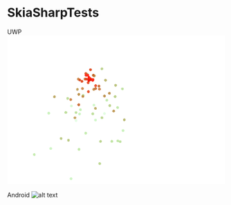 # SkiaSharpTests

UWP
![alt text](https://github.com/tmk907/SkiaSharpTests/blob/master/images/example1.gif "UWP")

Android
![alt text](https://github.com/tmk907/SkiaSharpTests/blob/master/images/example2.gif "Android")